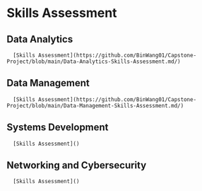 # Skills Assessment

## Data Analytics
      [Skills Assessment](https://github.com/BinWang01/Capstone-Project/blob/main/Data-Analytics-Skills-Assessment.md/)
## Data Management
      [Skills Assessment](https://github.com/BinWang01/Capstone-Project/blob/main/Data-Management-Skills-Assessment.md/)
## Systems Development
      [Skills Assessment]()
## Networking and Cybersecurity
      [Skills Assessment]()

